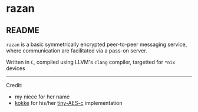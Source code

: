 # razan
## README

`razan` is a basic symmetrically encrypted peer-to-peer messaging service, where communication are facilitated via a pass-on server.

Written in `C`, compiled using LLVM's `clang` compiler, targetted for `*nix` devices

***

Credit:

* my niece for her name
* [kokke](https://github.com/kokke/) for his/her [tiny-AES-c](https://github.com/kokke/tiny-AES-c/) implementation

